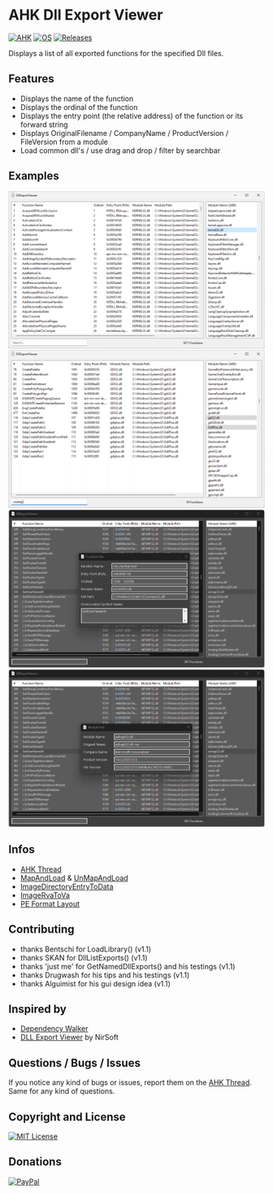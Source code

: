 # AHK Dll Export Viewer
[![AHK](https://img.shields.io/badge/ahk-2.0--beta.15-C3D69B.svg?style=flat-square)]()
[![OS](https://img.shields.io/badge/os-windows-C3D69B.svg?style=flat-square)]()
[![Releases](https://img.shields.io/github/downloads/jNizM/DllExport/total.svg?style=flat-square&color=95B3D7)](https://github.com/jNizM/DllExport/releases)

Displays a list of all exported functions for the specified Dll files.


## Features
* Displays the name of the function
* Displays the ordinal of the function
* Displays the entry point (the relative address) of the function or its forward string
* Displays OriginalFilename / CompanyName / ProductVersion / FileVersion from a module
* Load common dll's / use drag and drop / filter by searchbar


## Examples
![DllExport](img/DllExport.png)
![DllExport](img/DllExport_2.png)
![DllExport](img/DllExport_3.png)
![DllExport](img/DllExport_4.png)


## Infos
* [AHK Thread](https://autohotkey.com/boards/viewtopic.php?t=111097)
* [MapAndLoad](https://learn.microsoft.com/en-us/windows/win32/api/imagehlp/nf-imagehlp-mapandload) & [UnMapAndLoad](https://learn.microsoft.com/en-us/windows/win32/api/imagehlp/nf-imagehlp-unmapandload)
* [ImageDirectoryEntryToData](https://learn.microsoft.com/en-us/windows/win32/api/dbghelp/nf-dbghelp-imagedirectoryentrytodata)
* [ImageRvaToVa](https://learn.microsoft.com/en-us/windows/win32/api/dbghelp/nf-dbghelp-imagervatova)
* [PE Format Layout](https://drive.google.com/file/d/0B3_wGJkuWLytbnIxY1J5WUs4MEk/view)


## Contributing
* thanks Bentschi for LoadLibrary() (v1.1)
* thanks SKAN for DllListExports() (v1.1)
* thanks 'just me' for GetNamedDllExports() and his testings (v1.1)
* thanks Drugwash for his tips and his testings (v1.1)
* thanks Alguimist for his gui design idea (v1.1)


## Inspired by
* [Dependency Walker](http://www.dependencywalker.com/)
* [DLL Export Viewer](http://www.nirsoft.net/utils/dll_export_viewer.html) by NirSoft


## Questions / Bugs / Issues
If you notice any kind of bugs or issues, report them on the [AHK Thread](https://autohotkey.com/boards/viewtopic.php?t=111097). Same for any kind of questions.


## Copyright and License
[![MIT License](https://img.shields.io/github/license/jNizM/DllExport.svg?style=flat-square&color=C3D69B)](LICENSE)


## Donations
[![PayPal](https://img.shields.io/badge/paypal-donate-B2A2C7.svg?style=flat-square)](https://www.paypal.me/smithz)